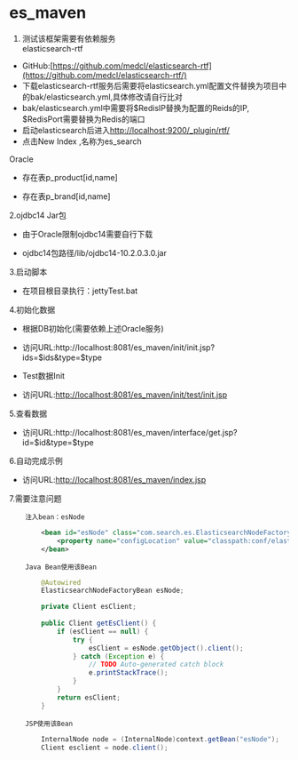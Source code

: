 es_maven
========
1. 测试该框架需要有依赖服务  
elasticsearch-rtf  
* GitHub:[https://github.com/medcl/elasticsearch-rtf](https://github.com/medcl/elasticsearch-rtf/)  
* 下载elasticsearch-rtf服务后需要将elasticsearch.yml配置文件替换为项目中的bak/elasticsearch.yml,具体修改请自行比对  
* bak/elasticsearch.yml中需要将$RedisIP替换为配置的Reids的IP, $RedisPort需要替换为Redis的端口  
* 启动elasticsearch后进入[http://localhost:9200/_plugin/rtf/](http://localhost:9200/_plugin/rtf/)  
* 点击New Index ,名称为es_search

Oracle
		
* 存在表p_product[id,name]

* 存在表p_brand[id,name]

2.ojdbc14 Jar包
		
* 由于Oracle限制ojdbc14需要自行下载

* ojdbc14包路径/lib/ojdbc14-10.2.0.3.0.jar

3.启动脚本
		
* 在项目根目录执行：jettyTest.bat

4.初始化数据
		
* 根据DB初始化(需要依赖上述Oracle服务)

* 访问URL:http://localhost:8081/es_maven/init/init.jsp?ids=$ids&type=$type
		
* Test数据Init

* 访问URL:[http://localhost:8081/es_maven/init/test/init.jsp](http://localhost:8081/es_maven/init/test/init.jsp)

5.查看数据
		
* 访问URL:http://localhost:8081/es_maven/interface/get.jsp?id=$id&type=$type

6.自动完成示例

* 访问URL:[http://localhost:8081/es_maven/index.jsp](http://localhost:8081/es_maven/index.jsp)

7.需要注意问题
		
		注入bean：esNode

```xml
		<bean id="esNode" class="com.search.es.ElasticsearchNodeFactoryBean">
			<property name="configLocation" value="classpath:conf/elasticsearch.properties" />
		</bean>
```
		
		Java Bean使用该Bean
		
```java
		@Autowired
		ElasticsearchNodeFactoryBean esNode;

		private Client esClient;
	
		public Client getEsClient() {
			if (esClient == null) {
				try {
					esClient = esNode.getObject().client();
				} catch (Exception e) {
					// TODO Auto-generated catch block
					e.printStackTrace();
				}
			}
			return esClient;
		}
```
		
		JSP使用该Bean
		
```java
		InternalNode node = (InternalNode)context.getBean("esNode");
		Client esclient = node.client();
```
